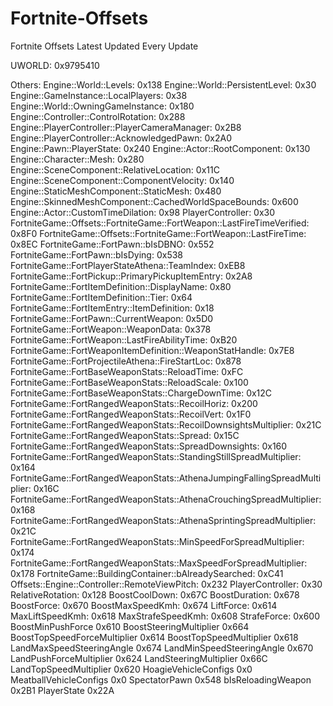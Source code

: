 # Fortnite-Offsets
Fortnite Offsets Latest Updated Every Update



UWORLD: 0x9795410

Others:
Engine::World::Levels: 0x138
Engine::World::PersistentLevel: 0x30
Engine::GameInstance::LocalPlayers: 0x38
Engine::World::OwningGameInstance: 0x180
Engine::Controller::ControlRotation: 0x288
Engine::PlayerController::PlayerCameraManager: 0x2B8
Engine::PlayerController::AcknowledgedPawn: 0x2A0
Engine::Pawn::PlayerState: 0x240
Engine::Actor::RootComponent: 0x130
Engine::Character::Mesh: 0x280
Engine::SceneComponent::RelativeLocation: 0x11C
Engine::SceneComponent::ComponentVelocity: 0x140
Engine::StaticMeshComponent::StaticMesh: 0x480
Engine::SkinnedMeshComponent::CachedWorldSpaceBounds: 0x600
Engine::Actor::CustomTimeDilation: 0x98
PlayerController: 0x30
FortniteGame::Offsets::FortniteGame::FortWeapon::LastFireTimeVerified: 0x8F0
FortniteGame::Offsets::FortniteGame::FortWeapon::LastFireTime: 0x8EC
FortniteGame::FortPawn::bIsDBNO: 0x552
FortniteGame::FortPawn::bIsDying: 0x538
FortniteGame::FortPlayerStateAthena::TeamIndex: 0xEB8
FortniteGame::FortPickup::PrimaryPickupItemEntry: 0x2A8
FortniteGame::FortItemDefinition::DisplayName: 0x80
FortniteGame::FortItemDefinition::Tier: 0x64
FortniteGame::FortItemEntry::ItemDefinition: 0x18
FortniteGame::FortPawn::CurrentWeapon: 0x5D0
FortniteGame::FortWeapon::WeaponData: 0x378
FortniteGame::FortWeapon::LastFireAbilityTime: 0xB20
FortniteGame::FortWeaponItemDefinition::WeaponStatHandle: 0x7E8
FortniteGame::FortProjectileAthena::FireStartLoc: 0x878
FortniteGame::FortBaseWeaponStats::ReloadTime: 0xFC
FortniteGame::FortBaseWeaponStats::ReloadScale: 0x100
FortniteGame::FortBaseWeaponStats::ChargeDownTime: 0x12C
FortniteGame::FortRangedWeaponStats::RecoilHoriz: 0x200
FortniteGame::FortRangedWeaponStats::RecoilVert: 0x1F0
FortniteGame::FortRangedWeaponStats::RecoilDownsightsMultiplier: 0x21C
FortniteGame::FortRangedWeaponStats::Spread: 0x15C
FortniteGame::FortRangedWeaponStats::SpreadDownsights: 0x160
FortniteGame::FortRangedWeaponStats::StandingStillSpreadMultiplier: 0x164
FortniteGame::FortRangedWeaponStats::AthenaJumpingFallingSpreadMultiplier: 0x16C
FortniteGame::FortRangedWeaponStats::AthenaCrouchingSpreadMultiplier: 0x168
FortniteGame::FortRangedWeaponStats::AthenaSprintingSpreadMultiplier: 0x21C
FortniteGame::FortRangedWeaponStats::MinSpeedForSpreadMultiplier: 0x174
FortniteGame::FortRangedWeaponStats::MaxSpeedForSpreadMultiplier: 0x178
FortniteGame::BuildingContainer::bAlreadySearched: 0xC41
Offsets::Engine::Controller::RemoteViewPitch: 0x232
PlayerController: 0x30
RelativeRotation: 0x128
BoostCoolDown: 0x67C
BoostDuration: 0x678
BoostForce: 0x670
BoostMaxSpeedKmh: 0x674
LiftForce: 0x614
MaxLiftSpeedKmh: 0x618
MaxStrafeSpeedKmh: 0x608
StrafeForce: 0x600
BoostMinPushForce 0x610
BoostSteeringMultiplier 0x664
BoostTopSpeedForceMultiplier 0x614
BoostTopSpeedMultiplier 0x618
LandMaxSpeedSteeringAngle 0x674
LandMinSpeedSteeringAngle 0x670
LandPushForceMultiplier 0x624
LandSteeringMultiplier 0x66C
LandTopSpeedMultiplier 0x620
HoagieVehicleConfigs 0x0
MeatballVehicleConfigs 0x0
SpectatorPawn 0x548
bIsReloadingWeapon 0x2B1
PlayerState 0x22A
